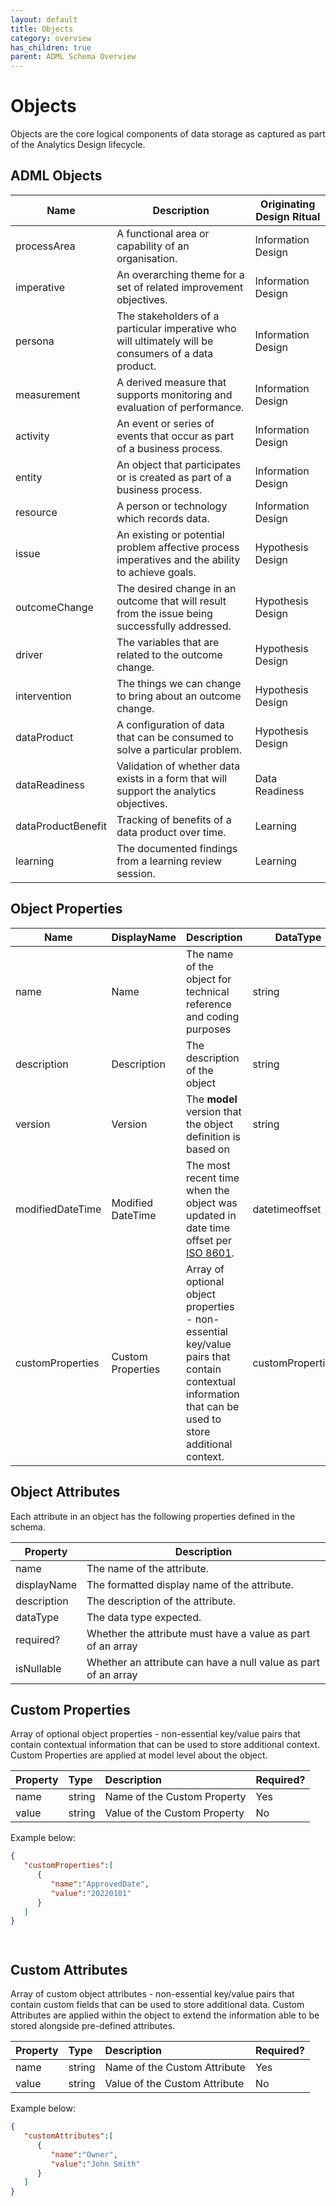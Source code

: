 ```yaml
---
layout: default
title: Objects
category: overview
has_children: true
parent: ADML Schema Overview
---
```


# Objects

Objects are the core logical components of data storage as captured as part of the Analytics Design lifecycle.   



## ADML Objects

| Name               | Description                                                  | Originating Design Ritual |
| ------------------ | ------------------------------------------------------------ | ------------------------- |
| processArea        | A functional area or capability of an organisation.          | Information Design        |
| imperative         | An overarching theme for a set of related improvement objectives. | Information Design        |
| persona            | The stakeholders of a particular imperative who will ultimately will be consumers of a data product. | Information Design        |
| measurement        | A derived measure that supports monitoring and evaluation of performance. | Information Design        |
| activity           | An event or series of events that occur as part of a business process. | Information Design        |
| entity             | An object that participates or is created as part of a business process. | Information Design        |
| resource           | A person or technology which records data.                   | Information Design        |
| issue              | An existing or potential problem affective process imperatives and the ability to achieve goals. | Hypothesis Design         |
| outcomeChange      | The desired change in an outcome that will result from the issue being successfully addressed. | Hypothesis Design         |
| driver             | The variables that are related to the outcome change.        | Hypothesis Design         |
| intervention       | The things we can change to bring about an outcome change.   | Hypothesis Design         |
| dataProduct        | A configuration of data that can be consumed to solve a particular problem. | Hypothesis Design         |
| dataReadiness      | Validation of whether data exists in a form that will support the analytics objectives. | Data Readiness            |
| dataProductBenefit | Tracking of benefits of a data product over time.            | Learning                  |
| learning           | The documented findings from a learning review session.      | Learning                  |



## Object Properties 

| Name             | DisplayName       | Description                                                  | DataType           | Required? | Predefined |
| ---------------- | ----------------- | ------------------------------------------------------------ | ------------------ | --------- | ---------- |
| name             | Name              | The name of the object for technical reference and coding purposes | string             | yes       | yes        |
| description      | Description       | The description of the object                                | string             | yes       | yes        |
| version          | Version           | The **model** version that the object definition is based on | string             | yes       | yes        |
| modifiedDateTime | Modified DateTime | The most recent time when the object was updated in date time offset per [ISO 8601](https://www.wikipedia.org/wiki/ISO_8601). | datetimeoffset     | yes       | no         |
| customProperties | Custom Properties | Array of optional object properties - non-essential key/value pairs that contain contextual information that can be used to store additional context. | customProperties[] | no        | no         |



## Object Attributes 

Each attribute in an object has the following properties defined in the schema.

| Property    | Description                                                  |
| ----------- | ------------------------------------------------------------ |
| name        | The name of the attribute.                                   |
| displayName | The formatted display name of the attribute.                 |
| description | The description of the attribute.                            |
| dataType    | The data type expected.                                      |
| required?   | Whether the attribute must have a value as part of an array  |
| isNullable  | Whether an attribute can have a null value as part of an array |



## Custom Properties

Array of optional object properties - non-essential key/value pairs that contain contextual information that can be used to store additional context. Custom Properties are applied at model level about the object.

| Property | Type   | Description                  | Required? |
| :------- | :----- | :--------------------------- | :-------- |
| name     | string | Name of the Custom Property  | Yes       |
| value    | string | Value of the Custom Property | No        |



Example below:

```json
{
   "customProperties":[
      {
         "name":"ApprovedDate",
         "value":"20220101"
      }
   ]
}




```





## Custom Attributes

Array of custom object attributes - non-essential key/value pairs that contain custom fields that can be used to store additional data. 
Custom Attributes are applied within the object to extend the information able to be stored alongside pre-defined attributes.

| Property | Type   | Description                   | Required? |
| :------- | :----- | :---------------------------- | :-------- |
| name     | string | Name of the Custom Attribute  | Yes       |
| value    | string | Value of the Custom Attribute | No        |

Example below:

```json
{
   "customAttributes":[
      {
         "name":"Owner",
         "value":"John Smith"
      }
   ]
}




```

